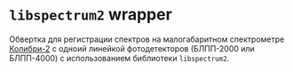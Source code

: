 
# `libspectrum2` wrapper

Обвертка для регистрации спектров на малогабаритном спектрометре [Колибри-2](https://www.vmk.ru/product/spektrometry/kolibri-2_-_malogabaritnyy_mnogokanalnyy_spektrome.html) с одноий линейкой фотодетекторов (БЛПП-2000 или БЛПП-4000) с использованием библиотеки `libspectrum2`.
